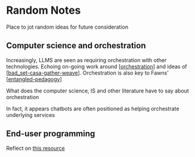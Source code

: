 <!--
 Copyright (C) 2023 David Jones
 
 This file is part of memex.
 
 memex is free software: you can redistribute it and/or modify
 it under the terms of the GNU General Public License as published by
 the Free Software Foundation, either version 3 of the License, or
 (at your option) any later version.
 
 memex is distributed in the hope that it will be useful,
 but WITHOUT ANY WARRANTY; without even the implied warranty of
 MERCHANTABILITY or FITNESS FOR A PARTICULAR PURPOSE.  See the
 GNU General Public License for more details.
 
 You should have received a copy of the GNU General Public License
 along with memex.  If not, see <http://www.gnu.org/licenses/>.
-->

# Random Notes 

Place to jot random ideas for future consideration

## Computer science and orchestration 

Increasingly, LLMS are seen as requiring orchestration with other technologies.  Echoing on-going work around [[orchestration]] and ideas of [[bad_set-casa-gather-weave]]. Orchestration is also key to Fawns' [[entangled-pedagogy]]

What does the computer science, IS and other literature have to say about orchestration

In fact, it appears chatbots are often positioned as helping orchestrate underlying services

## End-user programming 

Reflect on [this resource](https://www.inkandswitch.com/end-user-programming/)

[//begin]: # "Autogenerated link references for markdown compatibility"
[orchestration]: ../orchestration "Orchestration"
[bad_set-casa-gather-weave]: ../docs/sense/CASA/bad_set-casa-gather-weave "The relationships between BAD/SET, CASA, and Gather/Weave"
[entangled-pedagogy]: ../docs/sense/Distribution/entangled-pedagogy "Entangled Pedagogy"
[//end]: # "Autogenerated link references"